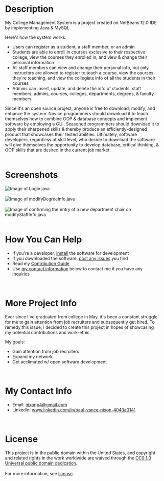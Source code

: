 # **Description** 
My College Management System is a project created on NetBeans 12.0 IDE by implementing Java & MySQL.  

Here's how the system works:   
* Users can register as a student, a staff member, or an admin
* Students are able to enroll in courses exclusive to their respective college, view the courses they enrolled in, and view & change their personal information
* All staff members can view and change their personal info, but only instructors are allowed to register to teach a course, view the courses they're teaching, and view the collegiate info of all the students in their courses
* Admins can insert, update, and delete the info of students, staff members, admins, courses, colleges, departments, degrees, & faculty members

Since it's an open source project, anyone is free to download, modify, and enhance the system. Novice programmers should download it to teach themselves how to combine OOP & database concepts and implement software by employing a GUI. Seasoned programmers should download it to apply their sharpened skills & thereby produce an efficiently-designed product that showcases their tested abilities. Ultimately, software developers, regardless of skill level, who decide to download the software will give themselves the opportunity to develop database, critical thinking, & OOP skills that are desired in the current job market.<br></br>

# **Screenshots**
![Image of Login.java](https://user-images.githubusercontent.com/42850145/100283045-5708d900-2f32-11eb-8e38-7ed9388e1900.PNG)<br></br>
![Image of modifyDegreeInfo.java](https://user-images.githubusercontent.com/42850145/100283080-6ee05d00-2f32-11eb-8630-9bae5b3325f4.PNG)<br></br>
![Image of confirming the entry of a new department chair on modifyStaffInfo.java](https://user-images.githubusercontent.com/42850145/100283149-8b7c9500-2f32-11eb-819d-c6d59ba2a470.PNG)<br></br>  

# **How You Can Help**
* If you're a developer, [install](https://github.com/Paul-Nixon/college_management_system/blob/main/INSTALL.md) the software for development
* If you downloaded the software, [post any issues](https://github.com/Paul-Nixon/college_management_system/issues) you find
* Read my [Contribution Guide](https://github.com/Paul-Nixon/college_management_system/blob/main/CONTRIBUTING.md)
* Use [my contact information](#my-contact-info) below to contact me if you have any inquiries  
<br>

# **More Project Info**
Ever since I've graduated from college in May, it's been a constant struggle for me to gain attention from job recruiters and subsequently get hired. To remedy this issue, I decided to create this project in hopes of showcasing my potential contributions and work-ethic.  

My goals:
* Gain attention from job recruiters
* Expand my network
* Get acclimated w/ open software development  
<br>

# **My Contact Info**
* Email: nixonp4@gmail.com
* LinkedIn: www.linkedin.com/in/paul-vance-nixon-4043a0141  
<br>

# **License**
This project is in the public domain within the United States, and copyright and related rights in the work worldwide are waived through the [CC0 1.0 Universal public domain dedication](https://creativecommons.org/publicdomain/zero/1.0/).<br></br>
For more information, see [license](https://github.com/Paul-Nixon/college_management_system/blob/main/LICENSE.md).
